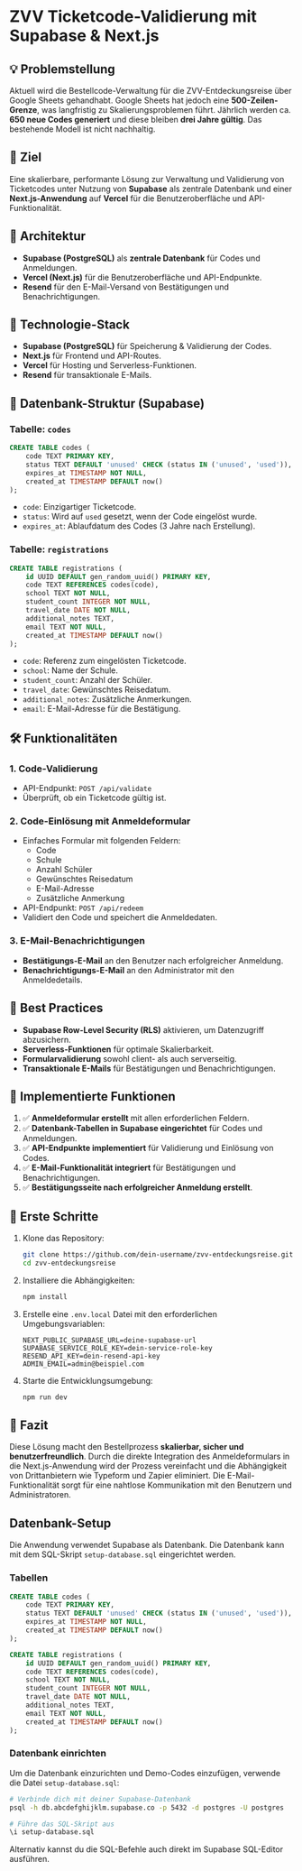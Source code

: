 # ZVV Ticketcode-Validierung mit Supabase & Next.js

## 💡 Problemstellung
Aktuell wird die Bestellcode-Verwaltung für die ZVV-Entdeckungsreise über Google Sheets gehandhabt. Google Sheets hat jedoch eine **500-Zeilen-Grenze**, was langfristig zu Skalierungsproblemen führt. Jährlich werden ca. **650 neue Codes generiert** und diese bleiben **drei Jahre gültig**. Das bestehende Modell ist nicht nachhaltig.

## 🚀 Ziel
Eine skalierbare, performante Lösung zur Verwaltung und Validierung von Ticketcodes unter Nutzung von **Supabase** als zentrale Datenbank und einer **Next.js-Anwendung** auf **Vercel** für die Benutzeroberfläche und API-Funktionalität.

## 💪 Architektur
- **Supabase (PostgreSQL)** als **zentrale Datenbank** für Codes und Anmeldungen.
- **Vercel (Next.js)** für die Benutzeroberfläche und API-Endpunkte.
- **Resend** für den E-Mail-Versand von Bestätigungen und Benachrichtigungen.

## 🔧 Technologie-Stack
- **Supabase (PostgreSQL)** für Speicherung & Validierung der Codes.
- **Next.js** für Frontend und API-Routes.
- **Vercel** für Hosting und Serverless-Funktionen.
- **Resend** für transaktionale E-Mails.

## 🎯 Datenbank-Struktur (Supabase)
### Tabelle: `codes`
```sql
CREATE TABLE codes (
    code TEXT PRIMARY KEY,
    status TEXT DEFAULT 'unused' CHECK (status IN ('unused', 'used')),
    expires_at TIMESTAMP NOT NULL,
    created_at TIMESTAMP DEFAULT now()
);
```
- `code`: Einzigartiger Ticketcode.
- `status`: Wird auf `used` gesetzt, wenn der Code eingelöst wurde.
- `expires_at`: Ablaufdatum des Codes (3 Jahre nach Erstellung).

### Tabelle: `registrations`
```sql
CREATE TABLE registrations (
    id UUID DEFAULT gen_random_uuid() PRIMARY KEY,
    code TEXT REFERENCES codes(code),
    school TEXT NOT NULL,
    student_count INTEGER NOT NULL,
    travel_date DATE NOT NULL,
    additional_notes TEXT,
    email TEXT NOT NULL,
    created_at TIMESTAMP DEFAULT now()
);
```
- `code`: Referenz zum eingelösten Ticketcode.
- `school`: Name der Schule.
- `student_count`: Anzahl der Schüler.
- `travel_date`: Gewünschtes Reisedatum.
- `additional_notes`: Zusätzliche Anmerkungen.
- `email`: E-Mail-Adresse für die Bestätigung.

## 🛠️ Funktionalitäten
### **1. Code-Validierung**
- API-Endpunkt: `POST /api/validate`
- Überprüft, ob ein Ticketcode gültig ist.

### **2. Code-Einlösung mit Anmeldeformular**
- Einfaches Formular mit folgenden Feldern:
  - Code
  - Schule
  - Anzahl Schüler
  - Gewünschtes Reisedatum
  - E-Mail-Adresse
  - Zusätzliche Anmerkung
- API-Endpunkt: `POST /api/redeem`
- Validiert den Code und speichert die Anmeldedaten.

### **3. E-Mail-Benachrichtigungen**
- **Bestätigungs-E-Mail** an den Benutzer nach erfolgreicher Anmeldung.
- **Benachrichtigungs-E-Mail** an den Administrator mit den Anmeldedetails.

## 🚨 Best Practices
- **Supabase Row-Level Security (RLS)** aktivieren, um Datenzugriff abzusichern.
- **Serverless-Funktionen** für optimale Skalierbarkeit.
- **Formularvalidierung** sowohl client- als auch serverseitig.
- **Transaktionale E-Mails** für Bestätigungen und Benachrichtigungen.

## 🏁 Implementierte Funktionen
1. ✅ **Anmeldeformular erstellt** mit allen erforderlichen Feldern.
2. ✅ **Datenbank-Tabellen in Supabase eingerichtet** für Codes und Anmeldungen.
3. ✅ **API-Endpunkte implementiert** für Validierung und Einlösung von Codes.
4. ✅ **E-Mail-Funktionalität integriert** für Bestätigungen und Benachrichtigungen.
5. ✅ **Bestätigungsseite nach erfolgreicher Anmeldung erstellt**.

## 🚀 Erste Schritte
1. Klone das Repository:
   ```bash
   git clone https://github.com/dein-username/zvv-entdeckungsreise.git
   cd zvv-entdeckungsreise
   ```

2. Installiere die Abhängigkeiten:
   ```bash
   npm install
   ```

3. Erstelle eine `.env.local` Datei mit den erforderlichen Umgebungsvariablen:
   ```
   NEXT_PUBLIC_SUPABASE_URL=deine-supabase-url
   SUPABASE_SERVICE_ROLE_KEY=dein-service-role-key
   RESEND_API_KEY=dein-resend-api-key
   ADMIN_EMAIL=admin@beispiel.com
   ```

4. Starte die Entwicklungsumgebung:
   ```bash
   npm run dev
   ```

## 🎉 Fazit
Diese Lösung macht den Bestellprozess **skalierbar, sicher und benutzerfreundlich**. Durch die direkte Integration des Anmeldeformulars in die Next.js-Anwendung wird der Prozess vereinfacht und die Abhängigkeit von Drittanbietern wie Typeform und Zapier eliminiert. Die E-Mail-Funktionalität sorgt für eine nahtlose Kommunikation mit den Benutzern und Administratoren.

## Datenbank-Setup

Die Anwendung verwendet Supabase als Datenbank. Die Datenbank kann mit dem SQL-Skript `setup-database.sql` eingerichtet werden.

### Tabellen

```sql
CREATE TABLE codes (
    code TEXT PRIMARY KEY,
    status TEXT DEFAULT 'unused' CHECK (status IN ('unused', 'used')),
    expires_at TIMESTAMP NOT NULL,
    created_at TIMESTAMP DEFAULT now()
);

CREATE TABLE registrations (
    id UUID DEFAULT gen_random_uuid() PRIMARY KEY,
    code TEXT REFERENCES codes(code),
    school TEXT NOT NULL,
    student_count INTEGER NOT NULL,
    travel_date DATE NOT NULL,
    additional_notes TEXT,
    email TEXT NOT NULL,
    created_at TIMESTAMP DEFAULT now()
);
```

### Datenbank einrichten

Um die Datenbank einzurichten und Demo-Codes einzufügen, verwende die Datei `setup-database.sql`:

```bash
# Verbinde dich mit deiner Supabase-Datenbank
psql -h db.abcdefghijklm.supabase.co -p 5432 -d postgres -U postgres

# Führe das SQL-Skript aus
\i setup-database.sql
```

Alternativ kannst du die SQL-Befehle auch direkt im Supabase SQL-Editor ausführen.
